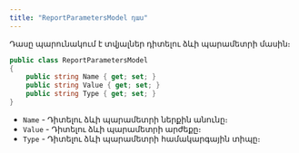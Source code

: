 ```yaml
---
title: "ReportParametersModel դաս" 
---
```


Դասը պարունակում է տվյալներ դիտելու ձևի պարամետրի մասին։

```c#
public class ReportParametersModel
{
    public string Name { get; set; }
    public string Value { get; set; }
    public string Type { get; set; }
}
```

* `Name` - Դիտելու ձևի պարամետրի ներքին անունը։
* `Value` - Դիտելու ձևի պարամետրի արժեքը։
* `Type` - Դիտելու ձևի պարամետրի համակարգային տիպը։